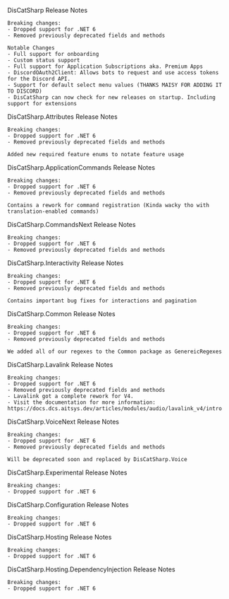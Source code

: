DisCatSharp Release Notes

    Breaking changes:
    - Dropped support for .NET 6
    - Removed previously deprecated fields and methods

    Notable Changes
    - Full support for onboarding
    - Custom status support
    - Full support for Application Subscriptions aka. Premium Apps
    - DiscordOAuth2Client: Allows bots to request and use access tokens for the Discord API.
    - Support for default select menu values (THANKS MAISY FOR ADDING IT TO DISCORD)
    - DisCatSharp can now check for new releases on startup. Including support for extensions 


DisCatSharp.Attributes Release Notes

    Breaking changes:
    - Dropped support for .NET 6
    - Removed previously deprecated fields and methods

    Added new required feature enums to notate feature usage


DisCatSharp.ApplicationCommands Release Notes

    Breaking changes:
    - Dropped support for .NET 6
    - Removed previously deprecated fields and methods

    Contains a rework for command registration (Kinda wacky tho with translation-enabled commands)


DisCatSharp.CommandsNext Release Notes

    Breaking changes:
    - Dropped support for .NET 6
    - Removed previously deprecated fields and methods


DisCatSharp.Interactivity Release Notes

    Breaking changes:
    - Dropped support for .NET 6
    - Removed previously deprecated fields and methods

    Contains important bug fixes for interactions and pagination

DisCatSharp.Common Release Notes

    Breaking changes:
    - Dropped support for .NET 6
    - Removed previously deprecated fields and methods

    We added all of our regexes to the Common package as GenereicRegexes


DisCatSharp.Lavalink Release Notes

    Breaking changes:
    - Dropped support for .NET 6
    - Removed previously deprecated fields and methods
    - Lavalink got a complete rework for V4.
    - Visit the documentation for more information: https://docs.dcs.aitsys.dev/articles/modules/audio/lavalink_v4/intro


DisCatSharp.VoiceNext Release Notes

    Breaking changes:
    - Dropped support for .NET 6
    - Removed previously deprecated fields and methods

    Will be deprecated soon and replaced by DisCatSharp.Voice


DisCatSharp.Experimental Release Notes

    Breaking changes:
    - Dropped support for .NET 6


DisCatSharp.Configuration Release Notes

    Breaking changes:
    - Dropped support for .NET 6


DisCatSharp.Hosting Release Notes

    Breaking changes:
    - Dropped support for .NET 6


DisCatSharp.Hosting.DependencyInjection Release Notes

    Breaking changes:
    - Dropped support for .NET 6

